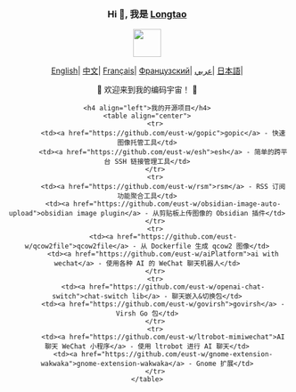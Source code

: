 <div align="center">
    <h3>Hi 👋, 我是 <a href="https://longtao.fun">Longtao</a></h3>
    <p align="center"><img src="https://media.giphy.com/media/mGcNjsfWAjY5AEZNw6/giphy.gif" width="50"/></p>
    <p align="center">
        <a href="https://github.com/eust-w/eust-w/blob/main/README.md"><span>English</span></a>|
        <a href="https://github.com/eust-w/eust-w/blob/main/README_CN.md"><span>中文</span></a>|
        <a href="https://github.com/eust-w/eust-w/blob/main/README_FR.md"><span>Français</span></a>|
        <a href="https://github.com/eust-w/eust-w/blob/main/README_RU.md"><span>Французский</span></a>|
        <a href="https://github.com/eust-w/eust-w/blob/main/README_AR.md"><span>عربي</span></a>|
        <a href="https://github.com/eust-w/eust-w/blob/main/README_JP.md"><span>日本語</span></a>|
    </p>
    <p>🌟 欢迎来到我的编码宇宙！ 🌟</p>

    <h4 align="left">我的开源项目</h4>
    <table align="center">
        <tr>
            <td><a href="https://github.com/eust-w/gopic">gopic</a> - 快速图像托管工具</td>
            <td><a href="https://github.com/eust-w/esh">esh</a> - 简单的跨平台 SSH 链接管理工具</td>
        </tr>
        <tr>
            <td><a href="https://github.com/eust-w/rsm">rsm</a> - RSS 订阅功能聚合工具</td>
            <td><a href="https://github.com/eust-w/obsidian-image-auto-upload">obsidian image plugin</a> - 从剪贴板上传图像的 Obsidian 插件</td>
        </tr>
        <tr>
            <td><a href="https://github.com/eust-w/qcow2file">qcow2file</a> - 从 Dockerfile 生成 qcow2 图像</td>
            <td><a href="https://github.com/eust-w/aiPlatform">ai with wechat</a> - 使用各种 AI 的 WeChat 聊天机器人</td>
        </tr>
        <tr>
            <td><a href="https://github.com/eust-w/openai-chat-switch">chat-switch lib</a> - 聊天嵌入&切换包</td>
            <td><a href="https://github.com/eust-w/govirsh">govirsh</a> - Virsh Go 包</td>
        </tr>
        <tr>
            <td><a href="https://github.com/eust-w/ltrobot-mimiwechat">AI 聊天 WeChat 小程序</a> - 使用 ltrobot 进行 AI 聊天</td>
            <td><a href="https://github.com/eust-w/gnome-extension-wakwaka">gnome-extension-wakwaka</a> - Gnome 扩展</td>
        </tr>
    </table>
</div>
